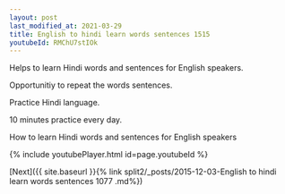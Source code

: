 ```yaml
---
layout: post
last_modified_at: 2021-03-29
title: English to hindi learn words sentences 1515 
youtubeId: RMChU7stIOk
---
```

 
 
Helps to learn Hindi words and sentences for English speakers.

Opportunitiy to repeat the words sentences. 

Practice Hindi language. 
 
10 minutes practice every day. 
 
How to learn Hindi words and sentences for English speakers 
 
{% include youtubePlayer.html id=page.youtubeId %}
 
 
[Next]({{ site.baseurl }}{% link  split2/_posts/2015-12-03-English to hindi learn words sentences 1077 .md%})
 

